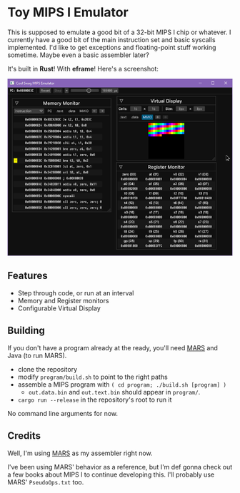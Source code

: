 # Toy MIPS I Emulator

This is supposed to emulate a good bit of a 32-bit MIPS I chip or whatever. I currently have a good bit of the main instruction set and basic syscalls implemented. I'd like to get exceptions and floating-point stuff working sometime. Maybe even a basic assembler later?

It's built in **Rust**! With **eframe**! Here's a screenshot:

![Screenshot of MIPS Emulator](.readme/screenshot.png)

## Features
- Step through code, or run at an interval
- Memory and Register monitors
- Configurable Virtual Display

## Building

If you don't have a program already at the ready, you'll need [MARS](http://courses.missouristate.edu/KenVollmar/MARS/) and Java (to run MARS).

- clone the repository
- modify `program/build.sh` to point to the right paths
- assemble a MIPS program with `( cd program; ./build.sh [program] )`
	- `out.data.bin` and `out.text.bin` should appear in `program/`.
- `cargo run --release` in the repository's root to run it

No command line arguments for now.

## Credits

Well, I'm using [MARS](http://courses.missouristate.edu/KenVollmar/MARS/) as my assembler right now.

I've been using MARS' behavior as a reference, but I'm def gonna check out a few books about MIPS I to continue developing this. I'll probably use MARS' `PseudoOps.txt` too.
